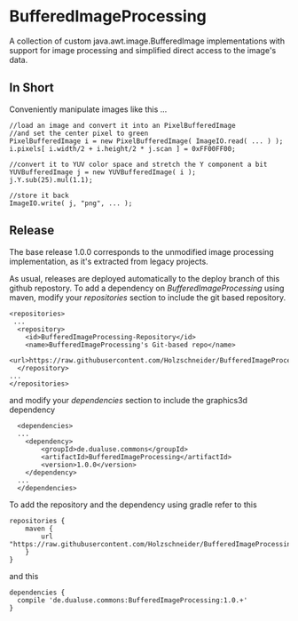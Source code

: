 # BufferedImageProcessing
A collection of custom java.awt.image.BufferedImage implementations with support for image processing and simplified direct access to the image's data.

In Short
--------

Conveniently manipulate images like this ...


	//load an image and convert it into an PixelBufferedImage
	//and set the center pixel to green
	PixelBufferedImage i = new PixelBufferedImage( ImageIO.read( ... ) );
	i.pixels[ i.width/2 + i.height/2 * j.scan ] = 0xFF00FF00; 
	
	//convert it to YUV color space and stretch the Y component a bit
	YUVBufferedImage j = new YUVBufferedImage( i );
	j.Y.sub(25).mul(1.1);
	
	//store it back
	ImageIO.write( j, "png", ... );


Release
-------

The base release 1.0.0 corresponds to the unmodified image processing implementation, as it's extracted from legacy projects.


As usual, releases are deployed automatically to the deploy branch of this github repostory. 
To add a dependency on *BufferedImageProcessing* using maven, modify your *repositories* section to include the git based repository.

	<repositories>
	 ...
	  <repository>
	    <id>BufferedImageProcessing-Repository</id>
	    <name>BufferedImageProcessing's Git-based repo</name>
	    <url>https://raw.githubusercontent.com/Holzschneider/BufferedImageProcessing/deploy/</url>
	  </repository>
	...
	</repositories>
	
and modify your *dependencies* section to include the graphics3d dependency
 
	  <dependencies>
	  ...
	  	<dependency>
	  		<groupId>de.dualuse.commons</groupId>
	  		<artifactId>BufferedImageProcessing</artifactId>
	  		<version>1.0.0</version>
	  	</dependency>
	  ...
	  </dependencies>


To add the repository and the dependency using gradle refer to this

	repositories {
	    maven {
	        url "https://raw.githubusercontent.com/Holzschneider/BufferedImageProcessing/deploy/"
	    }
	}

and this

	dependencies {
	  compile 'de.dualuse.commons:BufferedImageProcessing:1.0.+'
	}

